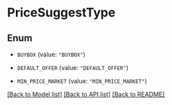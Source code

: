 # PriceSuggestType

## Enum


* `BUYBOX` (value: `"BUYBOX"`)

* `DEFAULT_OFFER` (value: `"DEFAULT_OFFER"`)

* `MIN_PRICE_MARKET` (value: `"MIN_PRICE_MARKET"`)


[[Back to Model list]](../README.md#documentation-for-models) [[Back to API list]](../README.md#documentation-for-api-endpoints) [[Back to README]](../README.md)


